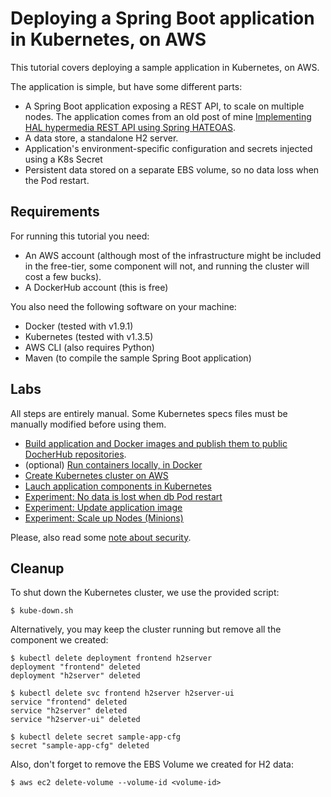 # Deploying a Spring Boot application in Kubernetes, on AWS

This tutorial covers deploying a sample application in Kubernetes, on AWS.

The application is simple, but have some different parts:
- A Spring Boot application exposing a REST API, to scale on multiple nodes. The application comes from an old post of mine [Implementing HAL hypermedia REST API using Spring HATEOAS](https://opencredo.com/hal-hypermedia-api-spring-hateoas/).
- A data store, a standalone H2 server.
- Application's environment-specific configuration and secrets injected using a K8s Secret
- Persistent data stored on a separate EBS volume, so no data loss when the Pod restart.

## Requirements

For running this tutorial you need:

- An AWS account (although most of the infrastructure might be included in the free-tier, some component will not, and running the cluster will cost a few bucks).
- A DockerHub account (this is free)

You also need the following software on your machine:

- Docker (tested with v1.9.1)
- Kubernetes (tested with v1.3.5)
- AWS CLI (also requires Python)
- Maven (to compile the sample Spring Boot application)

## Labs

All steps are entirely manual. Some Kubernetes specs files must be manually modified before using them.

- [Build application and Docker images and publish them to public DocherHub repositories](docs/build-images.md).
- (optional) [Run containers locally, in Docker](docs/local-docker.md)
- [Create Kubernetes cluster on AWS](docs/k8s-cluster-aws.md)
- [Lauch application components in Kubernetes](docs/launch-application-components.md)
- [Experiment: No data is lost when db Pod restart](docs/experiment-persistent-data-volume.md)
- [Experiment: Update application image](docs/experiment-update-image.md)
- [Experiment: Scale up Nodes (Minions)](docs/scale-nodes.md)

Please, also read some [note about security](docs/notes-about-security.md).

## Cleanup

To shut down the Kubernetes cluster, we use the provided script:
```
$ kube-down.sh
```

Alternatively, you may keep the cluster running but remove all the component we created:
```
$ kubectl delete deployment frontend h2server
deployment "frontend" deleted
deployment "h2server" deleted

$ kubectl delete svc frontend h2server h2server-ui
service "frontend" deleted
service "h2server" deleted
service "h2server-ui" deleted

$ kubectl delete secret sample-app-cfg
secret "sample-app-cfg" deleted
```

Also, don't forget to remove the EBS Volume we created for H2 data:
```
$ aws ec2 delete-volume --volume-id <volume-id>
```
